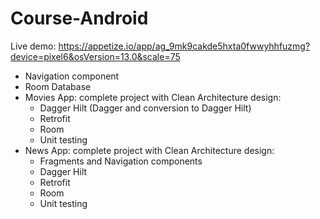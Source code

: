 # Course-Android
Live demo: https://appetize.io/app/ag_9mk9cakde5hxta0fwwyhhfuzmg?device=pixel6&osVersion=13.0&scale=75
 - Navigation component
 - Room Database
 - Movies App: complete project with Clean Architecture design:
   - Dagger Hilt (Dagger and conversion to Dagger Hilt)
   - Retrofit
   - Room
   - Unit testing
 - News App: complete project with Clean Architecture design:
   - Fragments and Navigation components
   - Dagger Hilt
   - Retrofit
   - Room
   - Unit testing
   
